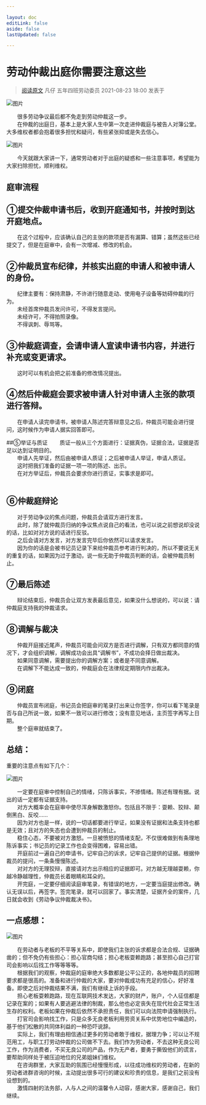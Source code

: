 ```yaml
---

layout: doc
editLink: false
aside: false
lastUpdated: false

---
```


# 劳动仲裁出庭你需要注意这些

> [阅读原文](https://mp.weixin.qq.com/s/T1sp2N5P3Vyy-IzirhgMxA) 凡仔  五年四班劳动委员 2021-08-23 18:00 发表于

![图片](https://proxy-prod.omnivore-image-cache.app/0x0,sYFMF2_-hJ3jd23iTSMnI2LL26jWfXSWc9c7zXmksdZk/https://mmbiz.qpic.cn/mmbiz_gif/0FszF75H5VickPhQJic70ic1O28LGFZqLYJ0xFnhQFu98MXkrbFibBaAqB5dheJ73RibGtcuqFqt1Oh10QglAXrtaRw/640?wx_fmt=gif)

&emsp;&emsp;很多劳动争议最后都不免走到劳动仲裁这一步。<br>
&emsp;&emsp;在仲裁的出庭日，基本上是大家人生中第一次走进仲裁庭与被告人对簿公堂。大多维权者都会抱着很多担忧和疑问，有些紧张抑或是失去信心。

![图片](https://proxy-prod.omnivore-image-cache.app/0x0,stFIBn1x026291z0hX-TiwEna7_JYf_YpYtggMyGR-bk/https://mmbiz.qpic.cn/mmbiz_png/0FszF75H5VibLc4fzwfQEbfrkF4e7SNRH8m2xmtT5rPbcgTWTyqVB3ycxmvfq7icTRTtpX2d4xJKcYwSLvmxUmaw/640?wx_fmt=png)

&emsp;&emsp;今天就跟大家讲一下，通常劳动者对于出庭的疑惑和一些注意事项，希望能为大家扫除担忧，顺利维权。

## 庭审流程

## ①提交仲裁申请书后，收到开庭通知书，并按时到达开庭地点。
&emsp;&emsp;在这个过程中，应该确认自己的主张的款项是否有漏算、错算；虽然这些已经提交了，但是在庭审中，会有一次增减、修改的机会。

## ②仲裁员宣布纪律，并核实出庭的申请人和被申请人的身份。
&emsp;&emsp;纪律主要有：保持肃静，不许进行随意走动、使用电子设备等妨碍仲裁的行为。<br>
&emsp;&emsp;未经首席仲裁员发问许可，不得发言提问。<br>
&emsp;&emsp;未经许可，不得拍照录像。<br>
&emsp;&emsp;不得讽刺、辱骂等。

## ③仲裁庭调查，会请申请人宣读申请书内容，并进行补充或变更请求。
&emsp;&emsp;这时可以有机会把之前准备的修改情况提出。

## ④然后仲裁庭会要求被申请人针对申请人主张的款项进行答辩。
&emsp;&emsp;在申请人读完申请书，被申请人陈述完答辩意见之后，仲裁员可能会进行提问，这时候作为申请人据实回答即可。

##⑤举证与质证
&emsp;&emsp;质证一般从三个方面进行：证据真伪，证据合法，证据是否足以达到证明目的。<br>
&emsp;&emsp;申请人先举证，然后由被申请人质证；之后被申请人举证，申请人质证。<br>
&emsp;&emsp;这时把我们准备的证据一项一项的陈述、出示。<br>
&emsp;&emsp;在对方举证后，仲裁员会要求你进行质证，实事求是即可。<br><br>

## ⑥仲裁庭辩论
&emsp;&emsp;对于劳动争议的焦点问题，仲裁员会请双方进行发言。<br>
&emsp;&emsp;此时，除了就仲裁员归纳的争议焦点说自己的看法，也可以说之前想说却没说的话，比如对对方说的话进行反驳。<br>
&emsp;&emsp;之后会请对方发言，对方发言完毕后你依然可以请求发言。<br>
&emsp;&emsp;因为你的话是会被书记员记录下来给仲裁员参考进行判决的，所以不要说无关的重复的话，如果因为过于激动，说一些无助于仲裁员判断的话，会被仲裁员制止。

## ⑦最后陈述
&emsp;&emsp;辩论结束后，仲裁员会让双方发表最后意见，如果没什么想说的，可以说：请仲裁庭支持我的仲裁请求。

## ⑧调解与裁决
&emsp;&emsp;仲裁开庭接近尾声，仲裁员可能会问双方是否进行调解，只有双方都同意的情况下，才会组织调解，调解成功会出具“调解书”，不成功会择日做出裁决。<br>
&emsp;&emsp;如果同意调解，需要提出你的调解方案；或者是不同意调解。<br>
&emsp;&emsp;在调解下不能达成一致的，仲裁庭会在法律规定期限内作出裁决。<br>

## ⑨闭庭
&emsp;&emsp;仲裁员宣布闭庭，书记员会把庭审的笔录打出来让你签字，你可以看下笔录是否与自己所说一致，如果不一致可以进行修改；没有意见地话，主页签字再写上日期。<br>
&emsp;&emsp;整个庭审就结束了。

## **总结：**

重要的注意点有如下几个：

![图片](https://proxy-prod.omnivore-image-cache.app/0x0,skgrtA9bXZQS_0RcPjt90zUeYQ87y0LvjokljFoW0s6c/https://mmbiz.qpic.cn/mmbiz_png/0FszF75H5VibLc4fzwfQEbfrkF4e7SNRHunyriaFhnia083ibsxibRJP0r2ibJnA8bNPpUdOSAKicBPr7wtEs25XTvEjQ/640?wx_fmt=png)

  
&emsp;&emsp;一定要在庭审中控制自己的情绪，只陈诉事实，不掺情绪。陈述有理有据。说出的话一定都有证据支持。<br>
&emsp;&emsp;对方大概率会在庭审中使尽浑身解数激怒你。包括且不限于：耍赖、狡辩、颠倒黑白、反咬……<br>
&emsp;&emsp;因为对方也是一样，说的一切话都要进行举证，如果没有证据和法条支持也都是无效；且对方的失态也会遭到仲裁员的制止。<br>
&emsp;&emsp;稳住心态，不要被对方激怒。一旦被愤怒的情绪支配，不仅很难做到有条理地陈诉事实；书记员的记录工作也会变得困难，容易出错。<br>
&emsp;&emsp;开庭前过一遍自己的申请书，记牢自己的诉求，记牢自己提供的证据。根据仲裁员的提问，一条条慢慢陈述。<br>
&emsp;&emsp;对对方的无理狡辩，直接请对方出示相应的证据即可。对方越无理越耍赖，你越冷静越理性，仲裁员长着眼睛和耳朵的。<br>
&emsp;&emsp;开完庭，一定要仔细阅读庭审笔录，有错误的地方，一定要当庭提出修改。确认无误以后，再签字。签完笔录，就可以回家了。事实清楚，证据齐全的案件，几日就会收到《劳动争议仲裁裁决书》。

## 一点感想：

![图片](https://proxy-prod.omnivore-image-cache.app/0x0,s6sNuooXMAPYLon8ZXkPAESYUhLTXBAAkkk_ae_i3gPE/https://mmbiz.qpic.cn/mmbiz_png/0FszF75H5VibLc4fzwfQEbfrkF4e7SNRHdX5JExo3eer8l55tNnhRS7YTbGQJnw6Ot2D9j1icDw1I5Wr8uynpFrA/640?wx_fmt=png)

&emsp;&emsp;在劳动者与老板的不平等关系中，即使我们主张的诉求都是合法合规、证据确凿的；但不免仍有些担心：担心官商勾结；担心老板耍赖跑路；甚至担心自己打官司会影响以后找工作等等等等。<br>
&emsp;&emsp;根据我们的观察，仲裁庭的庭审绝大多数都是公平公正的，各地仲裁员的招聘要求都是很高的。准备和进行仲裁的大家，要对仲裁成功有充足的信心，好好准备。即使之后对仲裁结果不满，我们有继续上诉的手段。<br>
&emsp;&emsp;担心老板耍赖跑路，现在互联网技术发达，大家的财产，账户，个人征信都是记录在案的；如果有人要逃避法律的制裁，那么他也必定丧失在现代社会正常生活生存的权利。老板如果在仲裁后依然不承担责任，我们可以向法院申请强制执行。<br>
&emsp;&emsp;打官司会影响找工作，只是众多无良老板利用劳资关系中优势地位中编造的，基于他们松散的共同体利益的一种恐吓说辞。<br>
&emsp;&emsp;实际上，我们有理由相信通过更多的劳动者敢于维权，据理力争；可以让不规范用工，与职工打劳动仲裁的公司做不下去。我们作为劳动者，不去这种无良公司工作，作为消费者，不买无良公司的产品，作为无产者，要勇于撕毁他们的谎言，要帮助同样处于被压迫地位的兄弟姐妹们维权。<br>
&emsp;&emsp;在咨询群里，大家互助的氛围已经慢慢形成，以往成功维权的劳动者，在新的劳动者进群咨询的时候，主动提出很多可行的建议和珍贵的信息，是我们之前没有设想到的。<br>
&emsp;&emsp;激情四射的法务部，人与人之间的温馨令人动容，感谢大家，感谢自己，我们继续。
